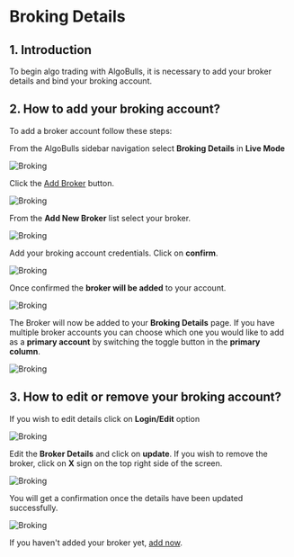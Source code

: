 # Broking Details

## 1. Introduction
To begin algo trading with AlgoBulls, it is necessary to add your broker details and bind your broking account. 

## 2. How to add your broking account? 

To add a broker account follow these steps: 

From the AlgoBulls sidebar navigation select **Broking Details** in **Live Mode**

![Broking](imgs/broker_details.png)

Click the [Add Broker](https://app.algobulls.com/broking?addBroker=true) button. 

![Broking](imgs/add_broker.png)

From the **Add New Broker** list select your broker.

![Broking](imgs/select_broker.png)

Add your broking account credentials. Click on **confirm**.

![Broking](imgs/broker4.png)

Once confirmed the **broker will be added** to your account.

![Broking](imgs/broker_added.png)

The Broker will now be added to your **Broking Details** page. If you have multiple broker accounts you can choose which one you would like to add as a **primary account** by switching the toggle button in the **primary column**.

![Broking](imgs/primary_broker.png)

## 3. How to edit or remove your broking account?

If you wish to edit details click on **Login/Edit** option

![Broking](imgs/login_edit_broker_details.png)

Edit the **Broker Details** and click on **update**. If you wish to remove the broker, click on **X** sign on the top right side of the screen.

![Broking](imgs/update_broker_details.png)

You will get a confirmation once the details have been updated successfully.

![Broking](imgs/update_broker_details_success.png)

If you haven't added your broker yet, [add now](https://app.algobulls.com/broking?addBroker=true).